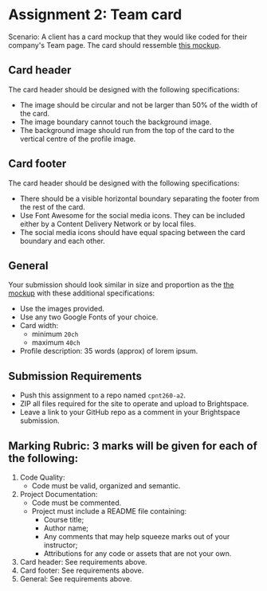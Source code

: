 # Assignment 2: Team card
Scenario: A client has a card mockup that they would like coded for their company's Team page. The card should ressemble [this mockup](screencap.png). 

## Card header
The card header should be designed with the following specifications:
- The image should be circular and not be larger than 50% of the width of the card.
- The image boundary cannot touch the background image.
- The background image should run from the top of the card to the vertical centre of the profile image.

## Card footer
The card header should be designed with the following specifications:
- There should be a visible horizontal boundary separating the footer from the rest of the card.
- Use Font Awesome for the social media icons. They can be included either by a Content Delivery Network or by local files.
- The social media icons should have equal spacing between the card boundary and each other.

## General
Your submission should look similar in size and proportion as the [the mockup](screencap.png) with these additional specifications:
- Use the images provided.
- Use any two Google Fonts of your choice.
- Card width: 
  - minimum `20ch`
  - maximum `40ch`
- Profile description: 35 words (approx) of lorem ipsum.

## Submission Requirements
- Push this assignment to a repo named `cpnt260-a2`.
- ZIP all files required for the site to operate and upload to Brightspace. 
- Leave a link to your GitHub repo as a comment in your Brightspace submission.

## Marking Rubric: 3 marks will be given for each of the following:
1. Code Quality:
    - Code must be valid, organized and semantic.
2. Project Documentation:
    - Code must be commented.
    - Project must include a README file containing:
      - Course title;
      - Author name;
      - Any comments that may help squeeze marks out of your instructor;
      - Attributions for any code or assets that are not your own.
3. Card header: See requirements above.
4. Card footer: See requirements above.
5. General: See requirements above.
